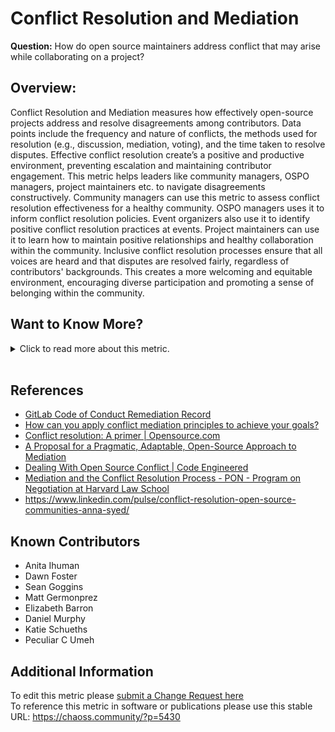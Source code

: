 # Conflict Resolution and Mediation

**Question:** How do open source maintainers address conflict that may arise while collaborating on a project?

## Overview:

Conflict Resolution and Mediation measures how effectively open-source projects address and resolve disagreements among contributors. Data points include the frequency and nature of conflicts, the methods used for resolution (e.g., discussion, mediation, voting), and the time taken to resolve disputes. Effective conflict resolution create’s a positive and productive environment, preventing escalation and maintaining contributor engagement. This metric helps leaders like community managers, OSPO managers, project maintainers etc. to  navigate disagreements constructively. Community managers can use this metric to assess conflict resolution effectiveness for a healthy community. OSPO managers uses it to inform conflict resolution policies. Event organizers also use it to identify positive conflict resolution practices at events. Project maintainers can use it to learn how to maintain positive relationships and healthy collaboration within the community.
Inclusive conflict resolution processes ensure that all voices are heard and that disputes are resolved fairly, regardless of contributors' backgrounds. This creates a more welcoming and equitable environment, encouraging diverse participation and promoting a sense of belonging within the community.

## Want to Know More?

<span markdown="1"><details>

<summary>Click to read more about this metric.</summary>

### Data Collection Strategies

Identification of Conflicts:

*   Are details about the conflict resolution and mediation process included in the project governance (or linked from the governance documentation?
*   Does the project offer any conflict resolution training to maintainers or leaders in the community?
*   Do community members know how conflicts are resolved?
*   Is there a documented process for mediation when community members disagree?
*   Are there different conflict resolution policies for technical disagreements and personal disagreements?
*   Is there a way to indicate when “conversations” turn into “conflict?”
*   Is the mediation party a neutral third party? How is neutrality defined?
*   Is there a medium in which community members can report incidents where conflicts arise?
*   What are the materials presented to analyse the origin of these conflicts?

Example survey questions to gauge people’s satisfaction with and knowledge of the process:

*   Likert scale \[1-x] item: I feel that there are conflicts in the community that go unresolved.
*   Likert scale \[1-x] item: I feel that conflicts within the community have a negative impact for other community members.
*   Likert scale \[1-x] item: If I had a conflict within the community, I know where to turn to find resolution.
*   Likert scale \[1-x] item: There are specific areas within the community where conflict continually arises.
*   Likert scale \[1-x] item: Conflicts in my community become personal.

</details></span><br>

## References

*   [GitLab Code of Conduct Remediation Record](https://gitlab.com/tgdp/templates/-/blob/main/code-of-conduct/guide-code-of-conduct-remediation-record.md?ref_type=heads)
*   [How can you apply conflict mediation principles to achieve your goals?](https://www.linkedin.com/advice/1/how-can-you-apply-conflict-mediation-principles)
*   [Conflict resolution: A primer | Opensource.com](https://opensource.com/life/16/5/conflict-resolution-primer)
*   [A Proposal for a Pragmatic, Adaptable, Open-Source Approach to Mediation](https://papers.ssrn.com/sol3/papers.cfm?abstract_id=2572265)
*   [Dealing With Open Source Conflict | Code Engineered](https://codeengineered.com/blog/2018/open-source-conflict/)
*   [Mediation and the Conflict Resolution Process - PON - Program on Negotiation at Harvard Law School](https://www.pon.harvard.edu/daily/conflict-resolution/mediation-and-conflict-resolution/)
*   <https://www.linkedin.com/pulse/conflict-resolution-open-source-communities-anna-syed/>

## Known Contributors

*   Anita Ihuman
*   Dawn Foster
*   Sean Goggins
*   Matt Germonprez
*   Elizabeth Barron
*   Daniel Murphy
*   Katie Schueths
*   Peculiar C Umeh

## Additional Information

To edit this metric please [submit a Change Request here](https://github.com/chaoss/wg-dei/blob/main/focus-areas/project-and-community/conflict-resolution-and-mediation.md)<br>
To reference this metric in software or publications please use this stable URL: <https://chaoss.community/?p=5430>

<!-- # For groupings in the knowledge base
Context tags: Project, Governance and Leadership
Keyword tags: conflict, communication, mediation
-->
